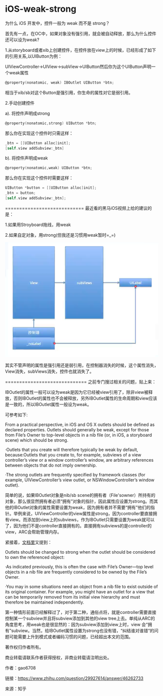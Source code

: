 # iOS-weak-strong
为什么 iOS 开发中，控件一般为 weak 而不是 strong？

首先有一点，在OC中，如果对象没有强引用，就会被自动释放，那么为什么控件还可以设为weak?

1.从storyboard或者xib上创建控件，在控件放在view上的时候，已经形成了如下的引用关系,以UIButton为例：

UIViewController->UIView->subView->UIButton然后你为这个UIButton声明一个weak属性

```Objective-C
@property(nonatomic, weak) IBOutlet UIButton *btn;
```
相当于xib/sb对这个Button是强引用，你生命的属性对它是弱引用。

2.手动创建控件

a). 将控件声明成strong

```Objective-C
@property(nonatomic,strong) UIButton *btn;
```

那么你在实现这个控件时只需这样：

```Objective-C
_btn = [[UIButton alloc]init];
[self.view addSubview:_btn]
```

b). 将控件声明成weak

```Objective-C
@property(nonatomic,weak) UIButton *btn;
```

那么你在实现这个控件时需要这样：

```Objective-C
UIButton *button = [[UIButton alloc]init];
_btn = button;
[self.view addSubview:_btn];
```

============================
最近看的黑马iOS视频上给的建议的是：

1.如果用Stroyboard拖线，用weak

2.如果自定对象，用strong(但我还是习惯用weak暂时=_=)

 ![image](https://github.com/toryznoco/iOS-weak-strong/blob/master/images-folder/relationship.png)

其实不管声明的属性是强引用还是弱引用，在控制器消失的时候，这个属性消失，View消失，subViews消失，控件也就消失了。

=============================
之前专门搜过相关的问题，贴上来：

IBOutlet的属性一般可以设为weak是因为它已经被view引用了，除非view被释放，否则IBOutlet的属性也不会被释放，另外IBOutlet属性的生命周期和view应该是一致的，所以IBOutlet属性一般设为weak。

可参考如下:

From a practical perspective, in iOS and OS X outlets should be defined as declared properties. Outlets should generally be weak, except for those from File’s Owner to top-level objects in a nib file (or, in iOS, a storyboard scene) which should be strong. 

·Outlets that you create will therefore typically be weak by default, because:Outlets that you create to, for example, subviews of a view controller’s view or a window controller’s window, are arbitrary references between objects that do not imply ownership.

·The strong outlets are frequently specified by framework classes (for example, UIViewController’s view outlet, or NSWindowController’s window outlet).

简单的说，如果IBOutlet对象是nib/sb scene的拥有者（File'sowner）所持有的对象，那么很显然拥有者必须“拥有”对象的指针，因此属性应设置为strong。而其他的IBOutlet对象的属性需要设置为weak，因为拥有者并不需要“拥有”他们的指针。举例来说，UIViewController的view属性是strong，因为controller要直接拥有view。而添加到view上的subviews，作为IBOutlet只需要设置为weak就可以了，因为他们不是controller直接拥有的。直接拥有subviews的是controller的view，ARC会帮助管理内存。

紧接着，[文档里](https://developer.apple.com/library/ios/documentation/Cocoa/Conceptual/LoadingResources/CocoaNibs/CocoaNibs.html#//apple_ref/doc/uid/10000051i-CH4-SW8)又提到：

Outlets should be changed to strong when the outlet should be considered to own the referenced object:

·As indicated previously, this is often the case with File’s Owner—top level objects in a nib file are frequently considered to be owned by the File’s Owner.

·You may in some situations need an object from a nib file to exist outside of its original container. For example, you might have an outlet for a view that can be temporarily removed from its initial view hierarchy and must therefore be maintained independently.

第一种情形前面已经解释过了，对于第二种，通俗点将，就是controller需要直接控制某一个subview并且将subview添加到其他的view tree上去。单纯从ARC的角度思考，用weak也是很显然的：因为subview添加到view上时，view
会“拥有”subview。当然，给IBOutlet属性设置为strong也没有错，“纠结谁对谁错“的问题可能需要上升到模式或者编码习惯的问题，已经超出本文的范围。

著作权归作者所有。

商业转载请联系作者获得授权，非商业转载请注明出处。

作者：gao6708

链接：https://www.zhihu.com/question/29927614/answer/46262733

来源：知乎
